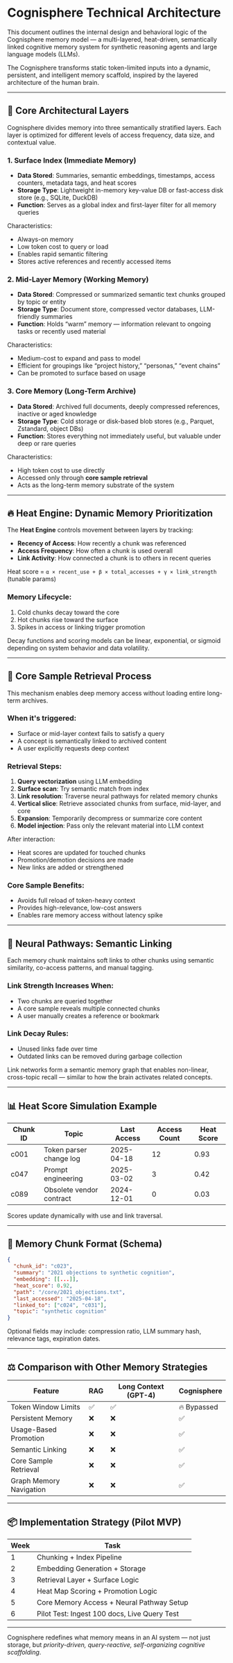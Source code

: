 # Cognisphere Technical Architecture

This document outlines the internal design and behavioral logic of the Cognisphere memory model — a multi-layered, heat-driven, semantically linked cognitive memory system for synthetic reasoning agents and large language models (LLMs).

The Cognisphere transforms static token-limited inputs into a dynamic, persistent, and intelligent memory scaffold, inspired by the layered architecture of the human brain.

---

## 🧱 Core Architectural Layers

Cognisphere divides memory into three semantically stratified layers. Each layer is optimized for different levels of access frequency, data size, and contextual value.

### 1. Surface Index (Immediate Memory)

- **Data Stored**: Summaries, semantic embeddings, timestamps, access counters, metadata tags, and heat scores
- **Storage Type**: Lightweight in-memory key-value DB or fast-access disk store (e.g., SQLite, DuckDB)
- **Function**: Serves as a global index and first-layer filter for all memory queries

Characteristics:
- Always-on memory
- Low token cost to query or load
- Enables rapid semantic filtering
- Stores active references and recently accessed items

### 2. Mid-Layer Memory (Working Memory)

- **Data Stored**: Compressed or summarized semantic text chunks grouped by topic or entity
- **Storage Type**: Document store, compressed vector databases, LLM-friendly summaries
- **Function**: Holds “warm” memory — information relevant to ongoing tasks or recently used material

Characteristics:
- Medium-cost to expand and pass to model
- Efficient for groupings like “project history,” “personas,” “event chains”
- Can be promoted to surface based on usage

### 3. Core Memory (Long-Term Archive)

- **Data Stored**: Archived full documents, deeply compressed references, inactive or aged knowledge
- **Storage Type**: Cold storage or disk-based blob stores (e.g., Parquet, Zstandard, object DBs)
- **Function**: Stores everything not immediately useful, but valuable under deep or rare queries

Characteristics:
- High token cost to use directly
- Accessed only through **core sample retrieval**
- Acts as the long-term memory substrate of the system

---

## 🔥 Heat Engine: Dynamic Memory Prioritization

The **Heat Engine** controls movement between layers by tracking:

- **Recency of Access**: How recently a chunk was referenced
- **Access Frequency**: How often a chunk is used overall
- **Link Activity**: How connected a chunk is to others in recent queries

Heat score = `α × recent_use + β × total_accesses + γ × link_strength` (tunable params)

### Memory Lifecycle:

1. Cold chunks decay toward the core
2. Hot chunks rise toward the surface
3. Spikes in access or linking trigger promotion

Decay functions and scoring models can be linear, exponential, or sigmoid depending on system behavior and data volatility.

---

## 🧬 Core Sample Retrieval Process

This mechanism enables deep memory access without loading entire long-term archives.

### When it's triggered:
- Surface or mid-layer context fails to satisfy a query
- A concept is semantically linked to archived content
- A user explicitly requests deep context

### Retrieval Steps:

1. **Query vectorization** using LLM embedding
2. **Surface scan**: Try semantic match from index
3. **Link resolution**: Traverse neural pathways for related memory chunks
4. **Vertical slice**: Retrieve associated chunks from surface, mid-layer, and core
5. **Expansion**: Temporarily decompress or summarize core content
6. **Model injection**: Pass only the relevant material into LLM context

After interaction:
- Heat scores are updated for touched chunks
- Promotion/demotion decisions are made
- New links are added or strengthened

### Core Sample Benefits:

- Avoids full reload of token-heavy context
- Provides high-relevance, low-cost answers
- Enables rare memory access without latency spike

---

## 🔗 Neural Pathways: Semantic Linking

Each memory chunk maintains soft links to other chunks using semantic similarity, co-access patterns, and manual tagging.

### Link Strength Increases When:

- Two chunks are queried together
- A core sample reveals multiple connected chunks
- A user manually creates a reference or bookmark

### Link Decay Rules:

- Unused links fade over time
- Outdated links can be removed during garbage collection

Link networks form a semantic memory graph that enables non-linear, cross-topic recall — similar to how the brain activates related concepts.

---

## 📊 Heat Score Simulation Example

| Chunk ID | Topic                      | Last Access     | Access Count | Heat Score |
|----------|----------------------------|------------------|--------------|------------|
| c001     | Token parser change log    | 2025-04-18       | 12           | 0.93       |
| c047     | Prompt engineering         | 2025-03-02       | 3            | 0.42       |
| c089     | Obsolete vendor contract   | 2024-12-01       | 0            | 0.03       |

Scores update dynamically with use and link traversal.

---

## 🧪 Memory Chunk Format (Schema)

```json
{
  "chunk_id": "c023",
  "summary": "2021 objections to synthetic cognition",
  "embedding": [[...]],
  "heat_score": 0.92,
  "path": "/core/2021_objections.txt",
  "last_accessed": "2025-04-18",
  "linked_to": ["c024", "c031"],
  "topic": "synthetic cognition"
}
```

Optional fields may include: compression ratio, LLM summary hash, relevance tags, expiration dates.

---

## ⚖️ Comparison with Other Memory Strategies

| Feature                  | RAG | Long Context (GPT-4) | Cognisphere |
|--------------------------|-----|----------------------|-------------|
| Token Window Limits      | ✅  | ✅                   | 🔥 Bypassed |
| Persistent Memory        | ❌  | ❌                   | ✅          |
| Usage-Based Promotion    | ❌  | ❌                   | ✅          |
| Semantic Linking         | ❌  | ❌                   | ✅          |
| Core Sample Retrieval    | ❌  | ❌                   | ✅          |
| Graph Memory Navigation  | ❌  | ❌                   | ✅          |

---

## 📦 Implementation Strategy (Pilot MVP)

| Week | Task                                         |
|------|----------------------------------------------|
| 1    | Chunking + Index Pipeline                    |
| 2    | Embedding Generation + Storage               |
| 3    | Retrieval Layer + Surface Logic              |
| 4    | Heat Map Scoring + Promotion Logic           |
| 5    | Core Memory Access + Neural Pathway Setup    |
| 6    | Pilot Test: Ingest 100 docs, Live Query Test |

---

Cognisphere redefines what memory means in an AI system — not just storage, but *priority-driven, query-reactive, self-organizing cognitive scaffolding*.

